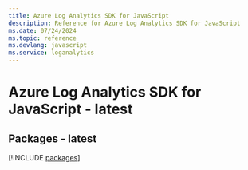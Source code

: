 ```yaml
---
title: Azure Log Analytics SDK for JavaScript
description: Reference for Azure Log Analytics SDK for JavaScript
ms.date: 07/24/2024
ms.topic: reference
ms.devlang: javascript
ms.service: loganalytics
---
```

# Azure Log Analytics SDK for JavaScript - latest
## Packages - latest
[!INCLUDE [packages](log-analytics-index.md)]